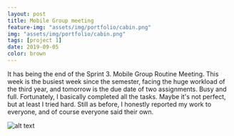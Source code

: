 ```yaml
---
layout: post
title: Mobile Group meeting
feature-img: "assets/img/portfolio/cabin.png"
img: "assets/img/portfolio/cabin.png"
tags: [project 1]
date: 2019-09-05
color: brown
---
```


It has being the end of the Sprint 3. Mobile Group Routine Meeting. This week is the busiest week since the semester, facing the huge workload of the third year, and tomorrow is the due date of two assignments. Busy and full. Fortunately, I basically completed all the tasks. Maybe it's not perfect, but at least I tried hard. Still as before, I honestly reported my work to everyone, and of course everyone said their own.

![alt text](https://github.com/aemooooon/app/blob/master/assets/img/p/028.png?raw=true "Mobile Group meeting")